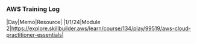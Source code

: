 ### AWS Training Log 
|Day|Memo|Resource|
|1/1/24|Module 2|https://explore.skillbuilder.aws/learn/course/134/play/99519/aws-cloud-practitioner-essentials|
